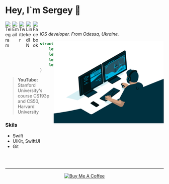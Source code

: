 # Hey, I`m Sergey 👋

<a href="https://t.me/obrienser/">
  <img align="left" alt="Telegram" width="22px" src="https://user-images.githubusercontent.com/50111192/124474147-d99b2600-dda8-11eb-80db-bc3bdd3efef4.png" />
</a>
<a href="mailto:obrienser@gmail.com">
  <img align="left" alt="Email" width="22px" src="https://user-images.githubusercontent.com/50111192/124474775-9ab9a000-dda9-11eb-873c-b61af90459d4.png" />
</a>
<a href="https://twitter.com/ser_maslennikov/">
  <img align="left" alt="Twitter" width="22px" src="https://raw.githubusercontent.com/peterthehan/peterthehan/master/assets/twitter.svg" />
</a>
<a href="https://linkedin.com/in/obrienser/">
  <img align="left" alt="LinkedIN" width="22px" src="https://raw.githubusercontent.com/peterthehan/peterthehan/master/assets/linkedin.svg" />
</a>
<a href="https://facebook.com/obrienser/">
  <img align="left" alt="Facebook" width="22px" src="https://user-images.githubusercontent.com/50111192/124475263-2df2d580-ddaa-11eb-8c77-fe58223f5360.png" />
</a>
<br>

*iOS developer. From Odessa, Ukraine.*

<img align="right" src="/image03.gif" width="350" />

```swift
struct Education {
    let university = "Odessa State Environmental University"
    let specialty = "Computer Science"
    let degree = "Master"
    let graduationYear = 2021
}
```
> **YouTube:** Stanford University's course CS193p and CS50, Harvard University

### Skils
- Swift
- UIKit, SwiftUI
- Git

<br><br>

------

<p align="center">
  <a href="https://www.buymeacoffee.com/obrienser">
    <img src="https://cdn.buymeacoffee.com/buttons/v2/default-yellow.png" alt="Buy Me A Coffee" width="140">
  </a>
</p>
